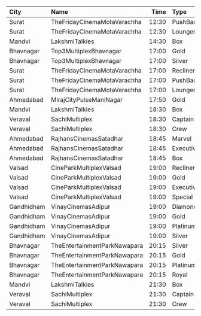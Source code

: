 | City       | Name                         |  Time | Type         | Price | Capacity | Booked |
| :--------- | :--------------------------- | ----: | :----------- | ----: | -------: | -----: |
| Surat      | TheFridayCinemaMotaVarachha  | 12:30 | PushBackSeat |  150₹ |      119 |      0 |
| Surat      | TheFridayCinemaMotaVarachha  | 12:30 | Lounger      |  150₹ |      119 |      0 |
| Mandvi     | LakshmiTalkies               | 14:30 | Box          |  100₹ |       73 |      0 |
| Bhavnagar  | Top3MultiplexBhavnagar       | 17:00 | Gold         |   70₹ |      100 |      0 |
| Bhavnagar  | Top3MultiplexBhavnagar       | 17:00 | Silver       |   70₹ |      100 |      0 |
| Surat      | TheFridayCinemaMotaVarachha  | 17:00 | Recliner     |  200₹ |      115 |      5 |
| Surat      | TheFridayCinemaMotaVarachha  | 17:00 | PushBackSeat |  150₹ |      115 |      5 |
| Surat      | TheFridayCinemaMotaVarachha  | 17:00 | Lounger      |  150₹ |      115 |      5 |
| Ahmedabad  | MirajCityPulseManiNagar      | 17:50 | Gold         |  150₹ |       24 |      0 |
| Mandvi     | LakshmiTalkies               | 18:30 | Box          |  100₹ |       73 |      0 |
| Veraval    | SachiMultiplex               | 18:30 | Captain      |  100₹ |       68 |     10 |
| Veraval    | SachiMultiplex               | 18:30 | Crew         |  100₹ |       60 |     12 |
| Ahmedabad  | RajhansCinemasSatadhar       | 18:45 | Marvel       |  130₹ |       26 |      2 |
| Ahmedabad  | RajhansCinemasSatadhar       | 18:45 | Executive    |  150₹ |       71 |     19 |
| Ahmedabad  | RajhansCinemasSatadhar       | 18:45 | Box          |  150₹ |        5 |      5 |
| Valsad     | CineParkMultiplexValsad      | 19:00 | Recliner     |  200₹ |      100 |      0 |
| Valsad     | CineParkMultiplexValsad      | 19:00 | Gold         |  130₹ |      100 |      0 |
| Valsad     | CineParkMultiplexValsad      | 19:00 | Executive    |  110₹ |      100 |      0 |
| Valsad     | CineParkMultiplexValsad      | 19:00 | Special      |  110₹ |      100 |      0 |
| Gandhidham | VinayCinemasAdipur           | 19:00 | Diamond      |  160₹ |      100 |      0 |
| Gandhidham | VinayCinemasAdipur           | 19:00 | Gold         |   80₹ |       77 |      0 |
| Gandhidham | VinayCinemasAdipur           | 19:00 | Platinum     |  160₹ |       35 |      0 |
| Gandhidham | VinayCinemasAdipur           | 19:00 | Silver       |   80₹ |       41 |      0 |
| Bhavnagar  | TheEntertainmentParkNawapara | 20:15 | Silver       |  100₹ |       42 |      0 |
| Bhavnagar  | TheEntertainmentParkNawapara | 20:15 | Gold         |  100₹ |       61 |      5 |
| Bhavnagar  | TheEntertainmentParkNawapara | 20:15 | Platinum     |  120₹ |       90 |      0 |
| Bhavnagar  | TheEntertainmentParkNawapara | 20:15 | Royal        |  180₹ |       64 |      5 |
| Mandvi     | LakshmiTalkies               | 21:30 | Box          |  100₹ |       73 |      0 |
| Veraval    | SachiMultiplex               | 21:30 | Captain      |  100₹ |       68 |      0 |
| Veraval    | SachiMultiplex               | 21:30 | Crew         |  100₹ |       60 |      0 |